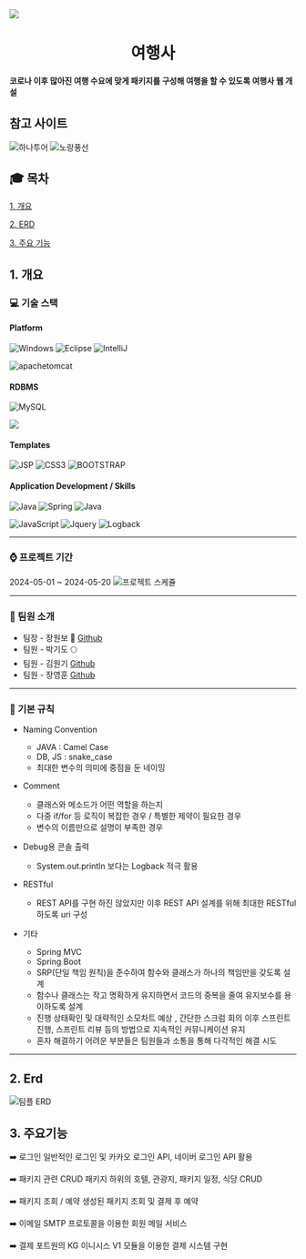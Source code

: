 <img src="https://img.shields.io/badge/github-181717?style=for-the-badge&logo=github&logoColor=white">

<div align="center">
  <h1>여행사 </h1>
</div>


#### 코로나 이후 많아진 여행 수요에 맞게 패키지를 구성해 여행을 할 수 있도록 여행사 웹 개설

## 참고 사이트
![하나투어](https://www.hanatour.com/)
![노랑풍선]((https://pkg.ybtour.co.kr/index.yb))


## :mortar_board: 목차
[1. 개요](#1-개요)

[2. ERD](#2-erd)

[3. 주요 기능](#3-주요기능)


## 1. 개요
### :computer: 기술 스택
#### Platform
![Windows](https://img.shields.io/badge/Windows-0078D6?style=for-the-badge&logo=windows&logoColor=white)
![Eclipse](https://img.shields.io/badge/EclipseSTS-0078D6.svg?style=for-the-badge&logo=Eclipse&logoColor=purple)
![IntelliJ](https://img.shields.io/badge/IntelliJ-0078D6.svg?style=for-the-badge&logo=intellijidea&logoColor=#000000)

![apachetomcat](https://img.shields.io/badge/tomcat-0078D6.svg?style=for-the-badge&logo=apachetomcat&logoColor=yellow)
#### RDBMS
![MySQL](https://img.shields.io/badge/MySQL-0078D6?style=for-the-badge&logo=mysql&logoColor=white)

<img src="https://img.shields.io/badge/MyBatis-0078D6?style=for-the-badge&logo=MyBatis&logoColor=white">

#### Templates
![JSP](https://img.shields.io/badge/JSP-0078D6.svg?style=for-the-badge&logo=Laravel&logoColor=white)
![CSS3](https://img.shields.io/badge/css3-0078D6.svg?style=for-the-badge&logo=css3&logoColor=white)
 ![BOOTSTRAP](https://img.shields.io/badge/Bootstrap-0078D6?style=for-the-badge&logo=bootstrap&logoColor=#7952B3)
#### Application Development / Skills
![Java](https://img.shields.io/badge/Java-0078D6?style=for-the-badge&logo=openjdk&logoColor=white)
![Spring](https://img.shields.io/badge/Spring-0078D6?style=for-the-badge&logo=spring&logoColor=#6DB33F)
![Java](https://img.shields.io/badge/springboot-0078D6?style=for-the-badge&logo=springboot&logoColor=#)


![JavaScript](https://img.shields.io/badge/javascript-0078D6.svg?style=for-the-badge&logo=javascript&logoColor=%23F7DF1E)
 ![Jquery](https://img.shields.io/badge/jQuery-0078D6?style=for-the-badge&logo=jquery&logoColor=white)
 ![Logback](https://img.shields.io/badge/Logback-0078D6?style=for-the-badge&logo=loopback&logoColor=white)


 
<hr>

 ### :watch: 프로젝트 기간
 2024-05-01 ~ 2024-05-20
 ![프로젝트 스케쥴](https://github.com/gidopa/SpringTeamProject/assets/120196095/2a23aded-c8c4-45f8-a966-36f4cd968734)
 
 
<hr>

### :busts_in_silhouette: 팀원 소개
- 팀장 - 장원보 :walking:  [Github](https://github.com/Onestepp1)     
- 팀원 - 박기도 :full_moon:
- 팀원 - 김원기 [Github](https://github.com/TrendFollow)
- 팀원 - 장영훈 [Github](https://github.com/jangyoung-hoon)
<hr>

### :flags: 기본 규칙
- Naming Convention
  - JAVA : Camel Case
  - DB, JS : snake_case
  - 최대한 변수의 의미에 중점을 둔 네이밍
    
- Comment
  - 클래스와 메소드가 어떤 역할을 하는지
  - 다중 if/for 등 로직이 복잡한 경우 / 특별한 제약이 필요한 경우
  - 변수의 이름만으로 설명이 부족한 경우
 
- Debug용 콘솔 출력
  - System.out.println 보다는 Logback 적극 활용

- RESTful
  - REST API를 구현 하진 않았지만 이후 REST API 설계를 위해 최대한 RESTful 하도록 uri 구성
 
- 기타
  - Spring MVC
  - Spring Boot
  - SRP(단일 책임 원칙)을 준수하여 함수와 클래스가 하나의 책임만을 갖도록 설계
  - 함수나 클래스는 작고 명확하게 유지하면서 코드의 중복을 줄여 유지보수를 용이하도록 설계
  - 진행 상태확인 및 대략적인 소모차트 예상 , 간단한 스크럼 회의 이후 스프린트 진행, 스프린트 리뷰 등의 방법으로 지속적인 커뮤니케이션 유지
  - 혼자 해결하기 어려운 부분들은 팀원들과 소통을 통해 다각적인 해결 시도
 
<hr>
    
## 2. Erd
![팀플 ERD](https://github.com/gidopa/SpringTeamProject/assets/120196095/0c76729a-c127-4a71-b892-7467a15de997)

## 3. 주요기능
:arrow_right: 로그인 
일반적인 로그인 및 카카오 로그인 API, 네이버 로그인 API 활용

:arrow_right: 패키지 관련 CRUD
패키지 하위의 호텔, 관광지, 패키지 일정, 식당 CRUD

:arrow_right: 패키지 조회 / 예약
생성된 패키지 조회 및 결제 후 예약

:arrow_right: 이메일
SMTP 프로토콜을 이용한 회원 메일 서비스

:arrow_right: 결제
포트원의 KG 이니시스 V1 모듈을 이용한 결제 시스템 구현










